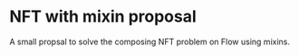 # NFT with mixin proposal

A small propsal to solve the composing NFT problem on Flow using mixins. 

